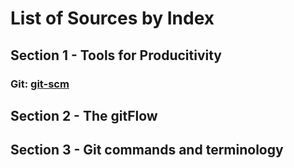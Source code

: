 # List of Sources by Index

## Section 1 - Tools for Producitivity
###  Git: **[git-scm](https://git-scm.com/book/en/v2)**
## Section 2 - The gitFlow

## Section 3 - Git commands and terminology